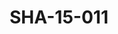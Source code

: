 ---
pid: SHA-15-011
title: SHA-15-011
language: ar
original_label: 
rights: شرحبيل احمد
location_of_original: شرحبيل احمد
photographer_or_studio: 
scanned_from: photograph 10.1 by 15.2
_date: '2007'
location: أثيوبيا، اديس ابابا
description: شرحبيل احمد وفنانين اخر
additional_notes: 
permission_display: 'yes'
on_server: 'no'
on_website: 'no'
permalink: /photopages/ar/SHA-15-011.html
layout: photo-page
---